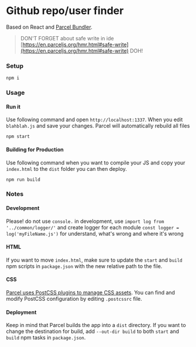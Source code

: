# Github repo/user finder

Based on React and [Parcel Bundler].

> DON'T FORGET about safe write in ide [https://en.parceljs.org/hmr.html#safe-write](https://en.parceljs.org/hmr.html#safe-write) DOH!

### Setup

```
npm i
```

### Usage

#### Run it

Use following command and open `http://localhost:1337`. When you edit `blahblah.js` and save your changes. Parcel will automatically rebuild all files
```
npm start
```

#### Building for Production

Use following command when you want to compile your JS and copy your `index.html` to the `dist` folder you can then deploy.

```
npm run build
```

### Notes

#### Development

Please! do not use `console.` in development, use `import log from '../common/logger/'` 
and create logger for each module `const logger = log('myFileName.js')` for understand, what's wrong and where it's wrong

#### HTML

If you want to move `index.html`, make sure to update the `start` and `build` npm scripts in `package.json` with the new relative path to the file.

#### CSS

[Parcel uses PostCSS plugins to manage CSS assets](https://parceljs.org/transforms.html#postcss). You can find and modify PostCSS configuration by editing `.postcssrc` file.

#### Deployment

Keep in mind that Parcel builds the app into a `dist` directory. 
If you want to change the destination for build, add `--out-dir build` to both `start` and `build` npm tasks in `package.json`.

<!-- Links -->
[PostCSS]: http://postcss.org/
[Parcel Bundler]: https://parceljs.org
